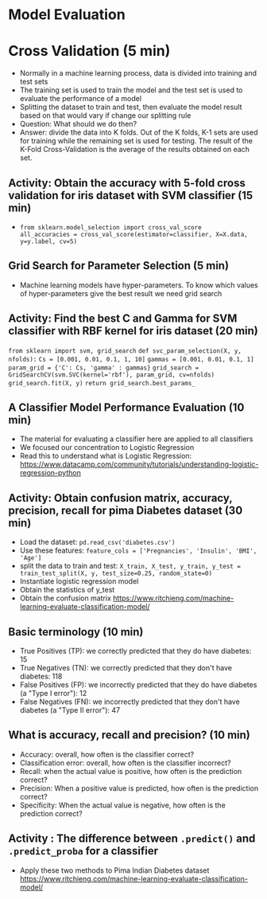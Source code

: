 # Model Evaluation

# Cross Validation (5 min)

- Normally in a machine learning process, data is divided into training and test sets
- The training set is used to train the model and the test set is used to evaluate the performance of a model
- Splitting the dataset to train and test, then evaluate the model result based on that would vary if change our splitting rule
- Question: What should we do then?
- Answer: divide the data into K folds. Out of the K folds, K-1 sets are used for training while the remaining set is used for testing. The result of the K-Fold Cross-Validation is the average of the results obtained on each set.


## Activity: Obtain the accuracy with 5-fold cross validation for iris dataset with SVM classifier (15 min)

- `from sklearn.model_selection import cross_val_score  
all_accuracies = cross_val_score(estimator=classifier, X=X.data, y=y.label, cv=5)`

## Grid Search for Parameter Selection (5 min)

- Machine learning models have hyper-parameters. To know which values of hyper-parameters give the best result we need grid search


## Activity: Find the best C and Gamma for SVM classifier with RBF kernel for iris dataset (20 min)

`from sklearn import svm, grid_search`
`def svc_param_selection(X, y, nfolds):`
    `Cs = [0.001, 0.01, 0.1, 1, 10]`
    `gammas = [0.001, 0.01, 0.1, 1]`
    `param_grid = {'C': Cs, 'gamma' : gammas}`
    `grid_search = GridSearchCV(svm.SVC(kernel='rbf'), param_grid, cv=nfolds)`
    `grid_search.fit(X, y)`
    `return grid_search.best_params_`



## A Classifier Model Performance Evaluation  (10 min)

- The material for evaluating a classifier here are applied to all classifiers
- We focused our concentration to Logistic Regression
- Read this to understand what is Logistic Regression: https://www.datacamp.com/community/tutorials/understanding-logistic-regression-python

## Activity: Obtain confusion matrix, accuracy, precision, recall for pima Diabetes dataset (30 min)

- Load the dataset: `pd.read_csv('diabetes.csv')`
- Use these features: `feature_cols = ['Pregnancies', 'Insulin', 'BMI', 'Age']`
- split the data to train and test: `X_train, X_test, y_train, y_test = train_test_split(X, y, test_size=0.25, random_state=0)`
- Instantiate logistic regression model
- Obtain the statistics of y_test
- Obtain the confusion matrix
https://www.ritchieng.com/machine-learning-evaluate-classification-model/

## Basic terminology (10 min)

- True Positives (TP): we correctly predicted that they do have diabetes: 15
- True Negatives (TN): we correctly predicted that they don't have diabetes: 118
- False Positives (FP): we incorrectly predicted that they do have diabetes (a "Type I error"): 12
- False Negatives (FN): we incorrectly predicted that they don't have diabetes (a "Type II error"): 47

## What is accuracy, recall and precision? (10 min)

- Accuracy: overall, how often is the classifier correct?
- Classification error: overall, how often is the classifier incorrect?
- Recall: when the actual value is positive, how often is the prediction correct?
- Precision: When a positive value is predicted, how often is the prediction correct?
- Specificity: When the actual value is negative, how often is the prediction correct?

## Activity : The difference between `.predict()` and `.predict_proba` for a classifier

- Apply these two methods to Pima Indian Diabetes dataset
https://www.ritchieng.com/machine-learning-evaluate-classification-model/
